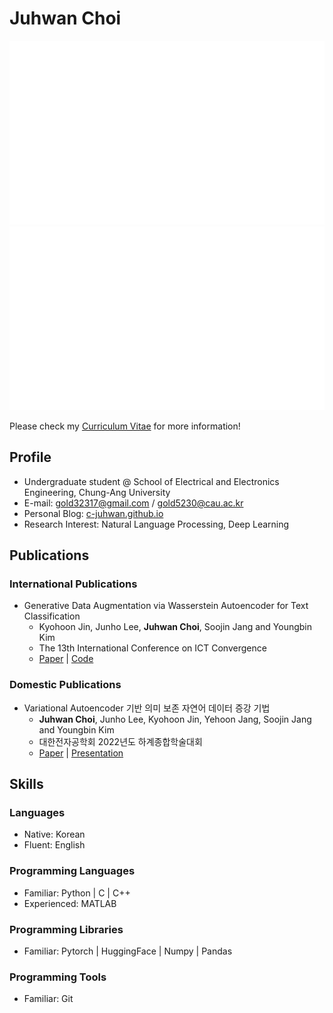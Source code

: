 # Juhwan Choi

![](https://github.com/c-juhwan/github-stats/blob/master/generated/overview.svg)
![](https://github.com/c-juhwan/github-stats/blob/master/generated/languages.svg)

Please check my [Curriculum Vitae](https://drive.google.com/file/d/1Fq48LtFeeHoxK5wL7dQAsQC6a8xHjQw4/view?usp=share_link) for more information!

## Profile
- Undergraduate student @ School of Electrical and Electronics Engineering, Chung-Ang University
- E-mail: [gold32317@gmail.com](mailto:gold32317@gmail.com) / [gold5230@cau.ac.kr](mailto:gold5230@cau.ac.kr)
- Personal Blog: [c-juhwan.github.io](c-juhwan.github.io)
- Research Interest: Natural Language Processing, Deep Learning

## Publications

### International Publications
- Generative Data Augmentation via Wasserstein Autoencoder for Text Classification
  - Kyohoon Jin, Junho Lee, **Juhwan Choi**, Soojin Jang and Youngbin Kim
  - The 13th International Conference on ICT Convergence
  - [Paper](https://drive.google.com/file/d/1rhePcQQvrWL47I_C43fZIGwpuDuPx5wr/view?usp=sharing) | [Code](https://github.com/IIPL-CAU/latent_nlp_model)

### Domestic Publications
- Variational Autoencoder 기반 의미 보존 자연어 데이터 증강 기법
  - **Juhwan Choi**, Junho Lee, Kyohoon Jin, Yehoon Jang, Soojin Jang and Youngbin Kim
  - 대한전자공학회 2022년도 하계종합학술대회
  - [Paper](https://drive.google.com/file/d/1KXWkvJ-BL_QsjzNcqhVZ3kJZnYsLQ8ug/view) | [Presentation](https://docs.google.com/presentation/d/1oKEa35GeFG4hVb8GslL2JEe6rw681JMp/edit?usp=sharing&ouid=115648703917725308420&rtpof=true&sd=true)

## Skills

### Languages
- Native: Korean
- Fluent: English

### Programming Languages
- Familiar: Python | C | C++ 
- Experienced: MATLAB

### Programming Libraries
- Familiar: Pytorch | HuggingFace | Numpy | Pandas

### Programming Tools
- Familiar: Git




